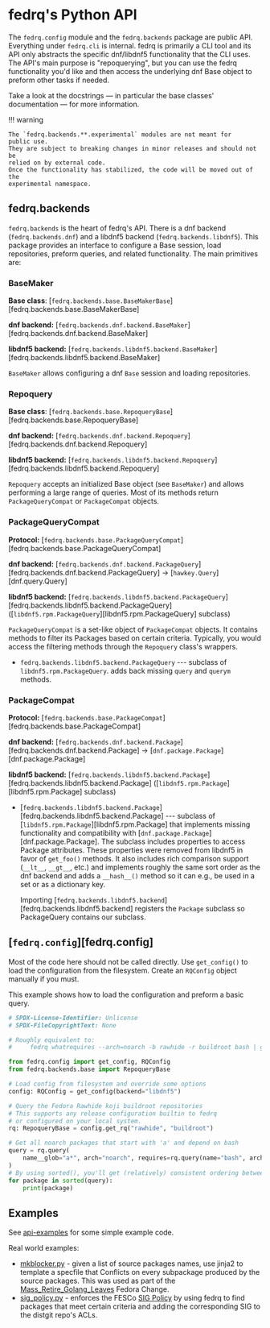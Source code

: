<!--
SPDX-FileCopyrightText: 2023 Maxwell G <gotmax@e.email>
SPDX-License-Identifier: GPL-2.0-or-later
-->

# fedrq's Python API

The `fedrq.config` module and the `fedrq.backends` package are public API.
Everything under `fedrq.cli` is internal.
fedrq is primarily a CLI tool and its API only abstracts the specific
dnf/libdnf5 functionality that the CLI uses.
The API's main purpose is "repoquerying",
but you can use the fedrq functionality you'd like and then access the
underlying dnf Base object to preform other tasks if needed.

Take a look at the docstrings — in particular the base classes' documentation — 
for more information.

!!! warning

    The `fedrq.backends.**.experimental` modules are not meant for
    public use.
    They are subject to breaking changes in minor releases and should not be
    relied on by external code.
    Once the functionality has stabilized, the code will be moved out of the
    experimental namespace.

## fedrq.backends

`fedrq.backends` is the heart of fedrq's API.
There is a dnf backend (`fedrq.backends.dnf`)
and a libdnf5 backend (`fedrq.backends.libdnf5`).
This package provides an interface to configure a Base session, load
repositories, preform queries, and related functionality.
The main primitives are:

### BaseMaker

**Base class**: [`fedrq.backends.base.BaseMakerBase`][fedrq.backends.base.BaseMakerBase]

**dnf backend:** [`fedrq.backends.dnf.backend.BaseMaker`][fedrq.backends.dnf.backend.BaseMaker]

**libdnf5 backend:** [`fedrq.backends.libdnf5.backend.BaseMaker`][fedrq.backends.libdnf5.backend.BaseMaker]

`BaseMaker` allows configuring a dnf `Base` session and loading repositories.

### Repoquery

**Base class**: [`fedrq.backends.base.RepoqueryBase`][fedrq.backends.base.RepoqueryBase]

**dnf backend:** [`fedrq.backends.dnf.backend.Repoquery`][fedrq.backends.dnf.backend.Repoquery]

**libdnf5 backend:** [`fedrq.backends.libdnf5.backend.Repoquery`][fedrq.backends.libdnf5.backend.Repoquery]

`Repoquery` accepts an initialized Base object (see `BaseMaker`) and allows
performing a large range of queries. Most of its methods return
`PackageQueryCompat` or `PackageCompat` objects.


### PackageQueryCompat

**Protocol:** [`fedrq.backends.base.PackageQueryCompat`][fedrq.backends.base.PackageQueryCompat]

**dnf backend:** [`fedrq.backends.dnf.backend.PackageQuery`][fedrq.backends.dnf.backend.PackageQuery] -> [`hawkey.Query`][dnf.query.Query]

**libdnf5 backend:** [`fedrq.backends.libdnf5.backend.PackageQuery`][fedrq.backends.libdnf5.backend.PackageQuery]
([`libdnf5.rpm.PackageQuery`][libdnf5.rpm.PackageQuery] subclass)

`PackageQueryCompat` is a set-like object of `PackageCompat` objects. It contains
methods to filter its Packages based on certain criteria. Typically, you would
access the filtering methods through the `Repoquery` class's wrappers.

- `fedrq.backends.libdnf5.backend.PackageQuery` --- subclass of
  `libdnf5.rpm.PackageQuery`. adds back missing `query` and `querym` methods.


### PackageCompat


**Protocol:** [`fedrq.backends.base.PackageCompat`][fedrq.backends.base.PackageCompat]

**dnf backend:** [`fedrq.backends.dnf.backend.Package`][fedrq.backends.dnf.backend.Package] -> [`dnf.package.Package`][dnf.package.Package]

**libdnf5 backend:** [`fedrq.backends.libdnf5.backend.Package`][fedrq.backends.libdnf5.backend.Package]
([`libdnf5.rpm.Package`][libdnf5.rpm.Package] subclass)

- [`fedrq.backends.libdnf5.backend.Package`][fedrq.backends.libdnf5.backend.Package] ---
  subclass of [`libdnf5.rpm.Package`][libdnf5.rpm.Package]
  that implements missing functionality and compatibility with
  [`dnf.package.Package`][dnf.package.Package].
  The subclass includes properties to access Package attributes.
  These properties were removed from libdnf5 in favor of `get_foo()` methods.
  It also includes rich comparison support (`__lt__`, `__gt__`, etc.) and
  implements roughly the same sort order as the dnf backend and adds a
  `__hash__()` method so it can e.g., be used in a set or as a dictionary key.

    Importing
    [`fedrq.backends.libdnf5.backend`][fedrq.backends.libdnf5.backend]
    registers the `Package` subclass so PackageQuery contains our subclass.

## [`fedrq.config`][fedrq.config]

Most of the code here should not be called directly. Use `get_config()` to load
the configuration from the filesystem. Create an `RQConfig` object manually if
you must.

This example shows how to load the configuration and preform a basic query.

``` python
# SPDX-License-Identifier: Unlicense
# SPDX-FileCopyrightText: None

# Roughly equivalent to:
#     fedrq whatrequires --arch=noarch -b rawhide -r buildroot bash | grep '^a'

from fedrq.config import get_config, RQConfig
from fedrq.backends.base import RepoqueryBase

# Load config from filesystem and override some options
config: RQConfig = get_config(backend="libdnf5")

# Query the Fedora Rawhide koji buildroot repositories
# This supports any release configuration builtin to fedrq
# or configured on your local system.
rq: RepoqueryBase = config.get_rq("rawhide", "buildroot")

# Get all noarch packages that start with 'a' and depend on bash
query = rq.query(
    name__glob="a*", arch="noarch", requires=rq.query(name="bash", arch="notsrc")
)
# By using sorted(), you'll get (relatively) consistent ordering between backends
for package in sorted(query):
    print(package)
```


## Examples

See [api-examples] for some simple example code.

Real world examples:

- [mkblocker.py] - given a list of source packages names, use jinja2 to
  template a specfile that Conflicts on every subpackage produced by the source
  packages. This was used as part of the [Mass_Retire_Golang_Leaves] Fedora Change.
- [sig_policy.py] - enforces the FESCo [SIG Policy][sig-policy] by using fedrq
  to find packages that meet certain criteria and adding the corresponding SIG
  to the distgit repo's ACLs.

[api-examples]: https://git.sr.ht/~gotmax23/fedrq/tree/main/item/contrib/api_examples
[mkblocker.py]: https://git.sr.ht/~gotmax23/fedora-scripts/tree/main/item/go-sig/blocker/mkblocker.py
[Mass_Retire_Golang_Leaves]: https://fedoraproject.org/wiki/Changes/Mass_Retire_Golang_Leaves#Implementation
[sig_policy.py]: https://pagure.io/releng/blob/main/f/scripts/fesco/sig-policy/sig_policy.py
[sig-policy]: https://docs.fedoraproject.org/en-US/fesco/SIG_policy/
